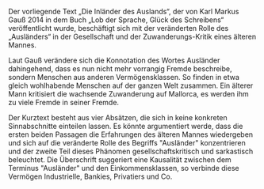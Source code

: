 Der vorliegende Text „Die Inländer des Auslands“, der von Karl Markus Gauß 2014 in dem Buch „Lob der Sprache, Glück des Schreibens“ veröffentlicht wurde, beschäftigt sich mit der veränderten Rolle des „Ausländers“ in der Gesellschaft und der Zuwanderungs-Kritik eines älteren Mannes.

Laut Gauß verändere sich die Konnotation des Wortes Ausländer dahingehend, dass es nun nicht mehr vorrangig Fremde beschreibe, sondern Menschen aus anderen Vermögensklassen. So finden in etwa gleich wohlhabende Menschen auf der ganzen Welt zusammen. Ein älterer Mann kritisiert die wachsende Zuwanderung auf Mallorca, es werden ihm zu viele Fremde in seiner Fremde.

Der Kurztext besteht aus vier Absätzen, die sich in keine konkreten Sinnabschnitte einteilen lassen. Es könnte argumentiert werde, dass die ersten beiden Passagen die Erfahrungen des älteren Mannes wiedergeben und sich auf die veränderte Rolle des Begriffs "Ausländer" konzentrieren und der zweite Teil dieses Phänomen gesellschaftskritisch und sarkastisch beleuchtet. Die Überschrift suggeriert eine Kausalität zwischen dem Terminus "Ausländer" und den Einkommensklassen, so verbinde diese Vermögen Industrielle, Bankies, Privatiers und Co. 

